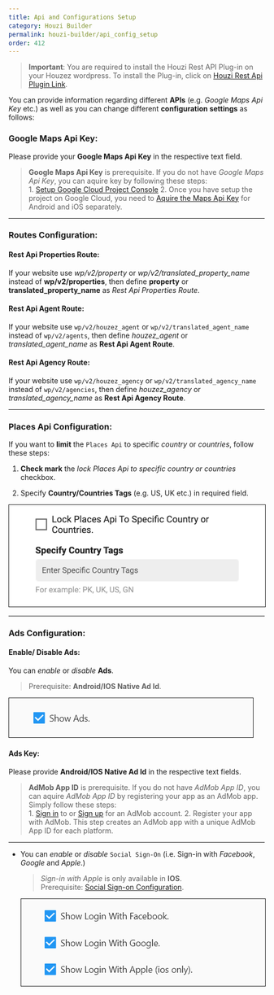 ```yaml
---
title: Api and Configurations Setup
category: Houzi Builder
permalink: houzi-builder/api_config_setup
order: 412
---
```


> **Important**: You are required to install the Houzi Rest API Plug-in on your Houzez wordpress. To install the Plug-in, click on [Houzi Rest Api Plugin Link](https://github.com/booleanbites/houzi-rest-api).

You can provide information regarding different **APIs** (e.g. *Google Maps Api Key* etc.) as well as you can change different **configuration settings** as follows:

### Google Maps Api Key:

Please provide your **Google Maps Api Key** in the respective text field.  

  > **Google Maps Api Key** is prerequisite. If you do not have *Google Maps Api Key*, you can aquire key by following these steps:   
    1. [Setup Google Cloud Project Console](/tools/google_cloud_setup)
    2. Once you have setup the project on Google Cloud, you need to [Aquire the Maps Api Key](https://developers.google.com/maps/documentation/android-sdk/start#get-key) for Android and iOS separately.

  ---

### Routes Configuration:

#### Rest Api Properties Route:

If your website use *wp/v2/property* or *wp/v2/translated_property_name* instead of **wp/v2/properties**, then define **property** or **translated_property_name** as *Rest Api Properties Route*.

#### Rest Api Agent Route: 

If your website use `wp/v2/houzez_agent` or `wp/v2/translated_agent_name` instead of `wp/v2/agents`, then define *houzez_agent* or *translated_agent_name* as **Rest Api Agent Route**.

#### Rest Api Agency Route:

If your website use `wp/v2/houzez_agency` or `wp/v2/translated_agency_name` instead of `wp/v2/agencies`, then define *houzez_agency* or *translated_agency_name* as **Rest Api Agency Route**.

---

### Places Api Configuration:

If you want to **limit** the `Places Api` to specific *country* or *countries*, follow these steps:  
  1. **Check mark** the *lock Places Api to specific country or countries* checkbox.

  2. Specify **Country/Countries Tags** (e.g. US, UK etc.) in required field.  
  <img src="../../images/api-and-config-lock-places-section-screenshot.png" alt="api-and-config-lock-places-section-screenshot" title="api-and-config-lock-places-section-screenshot" border= "1px solid"/>

---

### Ads Configuration:

#### Enable/ Disable Ads:

You can *enable* or *disable* **Ads**. 

> Prerequisite: **Android/IOS Native Ad Id**.  

  <img src="../../images/api-and-config-show-ads-section-screenshot.png" alt="api-and-config-show-ads-section-screenshot" title="api-and-config-show-ads-section-screenshot" border= "1px solid"/>

#### Ads Key:

Please provide **Android/IOS Native Ad Id** in the respective text fields.  

   > **AdMob App ID** is prerequisite. If you do not have *AdMob App ID*, you can aquire *AdMob App ID* by registering your app as an AdMob app. Simply follow these steps:   
    1. [Sign in](https://admob.google.com/home/) to or [Sign up](https://support.google.com/admob/answer/7356219) for an AdMob account.
    2. Register your app with AdMob. This step creates an AdMob app with a unique AdMob App ID for each platform.  

---

* You can *enable* or *disable* `Social Sign-On` (i.e. Sign-in with *Facebook*, *Google* and *Apple*.)
    > *Sign-in with Apple* is only available in **IOS**.  
    > Prerequisite: [Social Sign-on Configuration](/tools/setup_google_signin).  

    <img src="../../images/api-and-config-social-sign-on-section-screenshot.png" alt="api-and-config-social-sign-on-section-screenshot" title="api-and-config-social-sign-on-section-screenshot" border= "1px solid"/>
